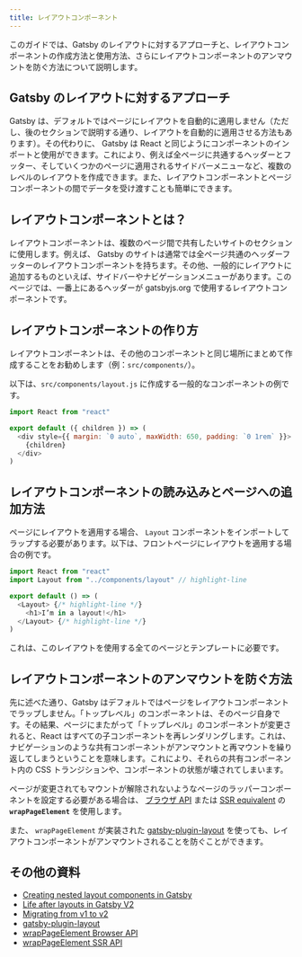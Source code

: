 ```yaml
---
title: レイアウトコンポーネント
---
```


このガイドでは、Gatsby のレイアウトに対するアプローチと、レイアウトコンポーネントの作成方法と使用方法、さらにレイアウトコンポーネントのアンマウントを防ぐ方法について説明します。

## Gatsby のレイアウトに対するアプローチ

Gatsby は、デフォルトではページにレイアウトを自動的に適用しません（ただし、後のセクションで説明する通り、レイアウトを自動的に適用させる方法もあります）。その代わりに、 Gatsby は React と同じようにコンポーネントのインポートと使用ができます。これにより、例えば全ページに共通するヘッダーとフッター、そしていくつかのページに適用されるサイドバーメニューなど、複数のレベルのレイアウトを作成できます。また、レイアウトコンポーネントとページコンポーネントの間でデータを受け渡すことも簡単にできます。

## レイアウトコンポーネントとは？

レイアウトコンポーネントは、複数のページ間で共有したいサイトのセクションに使用します。例えば、 Gatsby のサイトは通常では全ページ共通のヘッダーフッターのレイアウトコンポーネントを持ちます。その他、一般的にレイアウトに追加するものといえば、サイドバーやナビゲーションメニューがあります。このページでは、一番上にあるヘッダーが gatsbyjs.org で使用するレイアウトコンポーネントです。

## レイアウトコンポーネントの作り方

レイアウトコンポーネントは、その他のコンポーネントと同じ場所にまとめて作成することをお勧めします（例：`src/components/`）。

以下は、`src/components/layout.js` に作成する一般的なコンポーネントの例です。

```jsx:title=src/components/layout.js
import React from "react"

export default ({ children }) => (
  <div style={{ margin: `0 auto`, maxWidth: 650, padding: `0 1rem` }}>
    {children}
  </div>
)
```

## レイアウトコンポーネントの読み込みとページへの追加方法

ページにレイアウトを適用する場合、 `Layout` コンポーネントをインポートしてラップする必要があります。以下は、フロントページにレイアウトを適用する場合の例です。

```jsx:title=src/pages/index.js
import React from "react"
import Layout from "../components/layout" // highlight-line

export default () => (
  <Layout> {/* highlight-line */}
    <h1>I’m in a layout!</h1>
  </Layout> {/* highlight-line */}
)
```

これは、このレイアウトを使用する全てのページとテンプレートに必要です。

## レイアウトコンポーネントのアンマウントを防ぐ方法

先に述べた通り、Gatsby はデフォルトではページをレイアウトコンポーネントでラップしません。「トップレベル」のコンポーネントは、そのページ自身です。その結果、ページにまたがって「トップレベル」のコンポーネントが変更されると、React はすべての子コンポーネントを再レンダリングします。これは、ナビゲーションのような共有コンポーネントがアンマウントと再マウントを繰り返してしまうということを意味します。これにより、それらの共有コンポーネント内の CSS トランジションや、コンポーネントの状態が壊されてしまいます。

ページが変更されてもマウントが解除されないようなページのラッパーコンポーネントを設定する必要がある場合は、 [ブラウザ API](/docs/browser-apis/#wrapPageElement) または [SSR equivalent](/docs/ssr-apis/#wrapPageElement) の **`wrapPageElement`** を使用します。

また、 `wrapPageElement` が実装された [gatsby-plugin-layout](/packages/gatsby-plugin-layout/) を使っても、レイアウトコンポーネントがアンマウントされることを防ぐことができます。

## その他の資料

- [Creating nested layout components in Gatsby](/tutorial/part-three/)
- [Life after layouts in Gatsby V2](/blog/2018-06-08-life-after-layouts/)
- [Migrating from v1 to v2](/docs/migrating-from-v1-to-v2/#remove-or-refactor-layout-components)
- [gatsby-plugin-layout](/packages/gatsby-plugin-layout/)
- [wrapPageElement Browser API](/docs/browser-apis/#wrapPageElement)
- [wrapPageElement SSR API](/docs/ssr-apis/#wrapPageElement)
